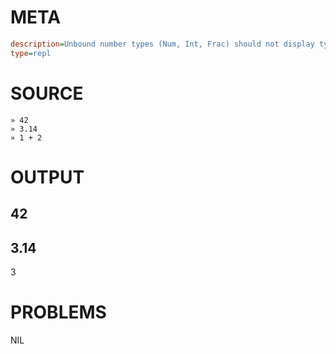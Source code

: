 # META
~~~ini
description=Unbound number types (Num, Int, Frac) should not display type annotations in REPL
type=repl
~~~
# SOURCE
~~~roc
» 42
» 3.14
» 1 + 2
~~~
# OUTPUT
42
---
3.14
---
3
# PROBLEMS
NIL

